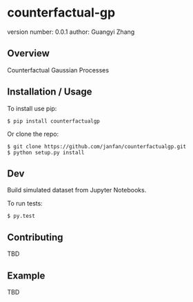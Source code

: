 counterfactual-gp
===============================

version number: 0.0.1
author: Guangyi Zhang

Overview
--------

Counterfactual Gaussian Processes

Installation / Usage
--------------------

To install use pip:

    $ pip install counterfactualgp


Or clone the repo:

    $ git clone https://github.com/janfan/counterfactualgp.git
    $ python setup.py install
    

Dev
------------

Build simulated dataset from Jupyter Notebooks.

To run tests:

    $ py.test


Contributing
------------

TBD

Example
-------

TBD
